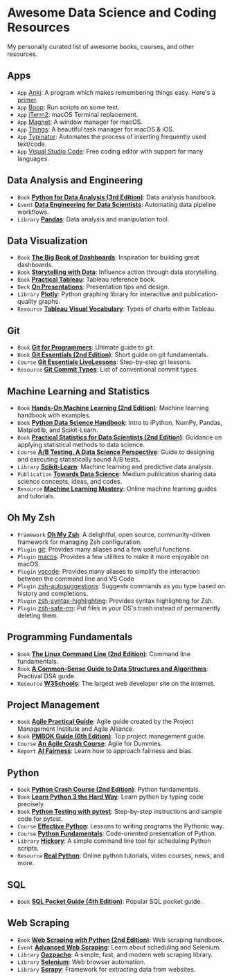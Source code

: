 # Awesome Data Science and Coding Resources 
My personally curated list of awesome books, courses, and other resources.

## Apps
- `App` [Anki](https://apps.ankiweb.net): A program which makes remembering things easy. Here's a [primer](http://augmentingcognition.com/ltm.html).
- `App` [Boop](https://boop.okat.best): Run scripts on some text.
- `App` [iTerm2](https://iterm2.com): macOS Terminal replacement.
- `App` [Magnet](https://magnet.crowdcafe.com): A window manager for macOS.
- `App` [Things](https://culturedcode.com/things/): A beautiful task manager for macOS & iOS.
- `App` [Typinator](https://www.ergonis.com/products/typinator/): Automates the process of inserting frequently used text/code.
- `App` [Visual Studio Code](https://code.visualstudio.com/): Free coding editor with support for many languages.

## Data Analysis and Engineering
- `Book` [**Python for Data Analysis (3rd Edition)**](https://learning.oreilly.com/library/view/python-for-data/9781098104023/): Data analysis handbook.
- `Event` [**Data Engineering for Data Scientists**](https://learning.oreilly.com/live-events/data-engineering-for-data-scientists/0636920303039/0636920053608/): Automating data pipeline workflows.
- `Library` [**Pandas**](https://pandas.pydata.org): Data analysis and manipulation tool.

## Data Visualization
- `Book` [**The Big Book of Dashboards**](https://learning.oreilly.com/library/view/the-big-book/9781119282716/): Inspiration for building great dashboards.
- `Book` [**Storytelling with Data**](https://learning.oreilly.com/library/view/storytelling-with-data/9781119621492/): Influence action through data storytelling.
- `Book` [**Practical Tableau**](https://learning.oreilly.com/library/view/practical-tableau/9781491977309/): Tableau reference book.
- `Deck` [**On Presentations**](https://www.beautiful.ai/player/-LiSV45O9K1sE8uv5oMj/On-Presentations): Presentation tips and design.
- `Library` [**Plotly**](https://plotly.com/python/): Python graphing library for interactive and publication-quality graphs.
- `Resource` [**Tableau Visual Vocabulary**](https://public.tableau.com/app/profile/andy.kriebel/viz/VisualVocabulary/VisualVocabulary): Types of charts within Tableau.

## Git
- `Book` [**Git for Programmers**](https://learning.oreilly.com/library/view/git-for-programmers/9781801075732/): Ultimate guide to git.
- `Book` [**Git Essentials (2nd Edition)**](https://learning.oreilly.com/library/view/git-essentials/9781787120723/): Short guide on git fundamentals.
- `Course` [**Git Essentials LiveLessons**](https://learning.oreilly.com/videos/git-essentials-livelessons/9780134655284/): Step-by-step git lessons.
- `Resource` [**Git Commit Types**](https://github.com/pvdlg/conventional-changelog-metahub#commit-types): List of conventional commit types.

## Machine Learning and Statistics
- `Book` [**Hands-On Machine Learning (2nd Edition)**](https://learning.oreilly.com/library/view/hands-on-machine-learning/9781492032632/): Machine learning handbook with examples.
- `Book` [**Python Data Science Handbook**](https://learning.oreilly.com/library/view/python-data-science/9781491912126/): Intro to iPython, NumPy, Pandas, Matplotlib, and Scikit-Learn.
- `Book` [**Practical Statistics for Data Scientists (2nd Edition)**](https://learning.oreilly.com/library/view/practical-statistics-for/9781492072935/): Guidance on applying statistical methods to data science.
- `Course` [**A/B Testing, A Data Science Perspective**](https://learning.oreilly.com/videos/a-b-testing-a/9781491934777/): Guide to designing and executing statistically sound A/B tests.
- `Library` [**Scikit-Learn**](https://scikit-learn.org/stable/): Machine learning and predictive data analysis.
- `Publication` [**Towards Data Science**](https://towardsdatascience.com): Medium publication sharing data science concepts, ideas, and codes.
- `Resource` [**Machine Learning Mastery**](https://machinelearningmastery.com/start-here): Online machine learning guides and tutorials.

## Oh My Zsh
- `Framework` [**Oh My Zsh**](https://ohmyz.sh): A delightful, open source, community-driven framework for managing Zsh configuration.
- `Plugin` [git](https://github.com/ohmyzsh/ohmyzsh/tree/master/plugins/git): Provides many aliases and a few useful functions.
- `Plugin` [macos](https://github.com/ohmyzsh/ohmyzsh/tree/master/plugins/macos): Provides a few utilities to make it more enjoyable on macOS.
- `Plugin` [vscode](https://github.com/ohmyzsh/ohmyzsh/tree/master/plugins/vscode): Provides many aliases to simplify the interaction between the command line and VS Code
- `Plugin` [zsh-autosuggestions](https://github.com/zsh-users/zsh-autosuggestions): Suggests commands as you type based on history and completions.
- `Plugin` [zsh-syntax-highlighting](https://github.com/zsh-users/zsh-syntax-highlighting): Provides syntax highlighting for Zsh.
- `Plugin` [zsh-safe-rm](https://github.com/mattmc3/zsh-safe-rm): Put files in your OS's trash instead of permanently deleting them.

## Programming Fundamentals
- `Book` [**The Linux Command Line (2nd Edition)**](https://learning.oreilly.com/library/view/the-linux-command/9781492071235/): Command line fundamentals.
- `Book` [**A Common-Sense Guide to Data Structures and Algorithms**](https://learning.oreilly.com/library/view/a-common-sense-guide/9781680502794/): Practival DSA guide.
- `Resource` [**W3Schools**](https://www.w3schools.com): The largest web developer site on the internet.

## Project Management
- `Book` [**Agile Practical Guide**](https://learning.oreilly.com/library/view/agile-practice-guide/9781628253993/): Agile guide created by the Project Management Institute and Agile Alliance.
- `Book` [**PMBOK Guide (6th Edition)**](https://learning.oreilly.com/library/view/a-guide-to/9781628253900/): Top project management guide.
- `Course` [**An Agile Crash Course**](https://learning.oreilly.com/videos/an-agile-crash/9781789533415/): Agile for Dummies.
- `Report` [**AI Fairness**](https://learning.oreilly.com/library/view/ai-fairness/9781492077664/): Learn how to approach fairness and bias.

## Python
- `Book` [**Python Crash Course (2nd Edition)**](https://learning.oreilly.com/library/view/python-crash-course/9781492071266/): Python fundamentals.
- `Book` [**Learn Python 3 the Hard Way**](https://learning.oreilly.com/library/view/learn-python-3/9780134693866/): Learn python by typing code precisely.
- `Book` [**Python Testing with pytest**](https://learning.oreilly.com/library/view/python-testing-with/9781680509427/): Step-by-step instructions and sample code for pytest.
- `Course` [**Effective Python**](https://learning.oreilly.com/videos/effective-python/9780134175249/): Lessons to writing programs the Pythonic way.
- `Course` [**Python Fundamentals**](https://learning.oreilly.com/videos/python-fundamentals/9780135917411/): Code-oriented presentation of Python.
- `Library` [**Hickory**](https://github.com/maxhumber/hickory): A simple command line tool for scheduling Python scripts.
- `Resource` [**Real Python**](https://realpython.com): Online python tutorials, video courses, news, and more.

## SQL
- `Book` [**SQL Pocket Guide (4th Edition)**](https://learning.oreilly.com/library/view/sql-pocket-guide/9781492090397/): Popular SQL pocket guide.

## Web Scraping
- `Book` [**Web Scraping with Python (2nd Edition)**](https://learning.oreilly.com/library/view/web-scraping-with/9781491985564/): Web scraping handbook.
- `Event` [**Advanced Web Scraping**](https://learning.oreilly.com/live-events/advanced-web-scraping/0636920376163/0636920412489/): Learn about scheduling and Selenium.
- `Library` [**Gazpacho**](https://gazpacho.xyz/#about): A simple, fast, and modern web scraping library.
- `Library` [**Selenium**](https://www.selenium.dev): Web browser automation.
- `Library` [**Scrapy**](https://scrapy.org): Framework for extracting data from websites.
